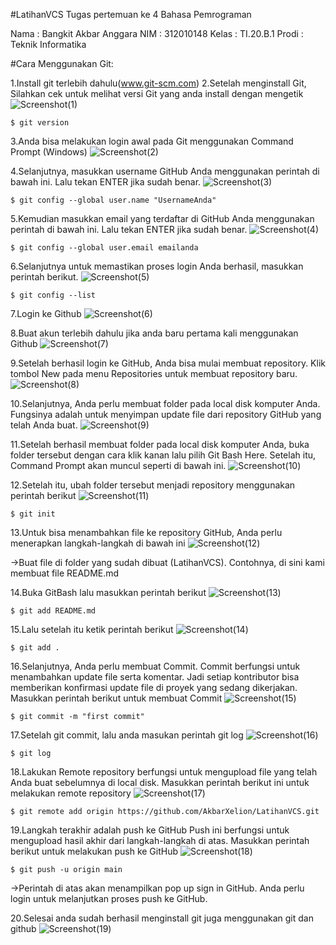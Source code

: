 #LatihanVCS
Tugas pertemuan ke 4 Bahasa Pemrograman

Nama	: Bangkit Akbar Anggara
NIM 	: 312010148
Kelas 	: TI.20.B.1
Prodi 	: Teknik Informatika

#Cara Menggunakan Git:

1.Install git terlebih dahulu(www.git-scm.com)
2.Setelah menginstall Git, Silahkan cek untuk melihat versi Git yang anda install dengan mengetik
![Screenshot(1)](Screenshot/Screenshot(1).png)
	
	$ git version

3.Anda bisa melakukan login awal pada Git menggunakan Command Prompt (Windows)
![Screenshot(2)](Screenshot/Screenshot(2).png)

4.Selanjutnya, masukkan username GitHub Anda menggunakan perintah di bawah ini. Lalu tekan ENTER jika sudah benar.
![Screenshot(3)](Screenshot/Screenshot(3).png)

	$ git config --global user.name "UsernameAnda"

5.Kemudian masukkan email yang terdaftar di GitHub Anda menggunakan perintah di bawah ini. Lalu tekan ENTER jika sudah benar.
![Screenshot(4)](Screenshot/Screenshot(4).png)

	$ git config --global user.email emailanda

6.Selanjutnya untuk memastikan proses login Anda berhasil, masukkan perintah berikut.
![Screenshot(5)](Screenshot/Screenshot(5).png)

	$ git config --list
7.Login ke Github
![Screenshot(6)](Screenshot/Screenshot(6).png)

8.Buat akun terlebih dahulu jika anda baru pertama kali menggunakan Github
![Screenshot(7)](Screenshot/Screenshot(7).png)

9.Setelah berhasil login ke GitHub, Anda bisa mulai membuat repository. Klik tombol New pada menu Repositories untuk membuat repository baru.
![Screenshot(8)](Screenshot/Screenshot(8).png)

10.Selanjutnya, Anda perlu membuat folder pada local disk komputer Anda. Fungsinya adalah untuk menyimpan update file dari repository GitHub yang telah Anda buat.
![Screenshot(9)](Screenshot/Screenshot(9).png)

11.Setelah berhasil membuat folder pada local disk komputer Anda, buka folder tersebut dengan cara klik kanan lalu pilih Git Bash Here. Setelah itu, Command Prompt akan muncul seperti di bawah ini.
![Screenshot(10)](Screenshot/Screenshot(10).png)

12.Setelah itu, ubah folder tersebut menjadi repository menggunakan perintah berikut
![Screenshot(11)](Screenshot/Screenshot(11).png)

	$ git init

13.Untuk bisa menambahkan file ke repository GitHub, Anda perlu menerapkan langkah-langkah di bawah ini
![Screenshot(12)](Screenshot/Screenshot(12).png)

->Buat file di folder yang sudah dibuat (LatihanVCS). Contohnya, di sini kami membuat file README.md

14.Buka GitBash lalu masukkan perintah berikut
![Screenshot(13)](Screenshot/Screenshot(13).png)

	$ git add README.md

15.Lalu setelah itu ketik perintah berikut
![Screenshot(14)](Screenshot/Screenshot(14).png)

	$ git add .

16.Selanjutnya, Anda perlu membuat Commit. Commit berfungsi untuk menambahkan update file serta komentar. Jadi setiap kontributor bisa memberikan konfirmasi update file di proyek yang sedang dikerjakan. Masukkan perintah berikut untuk membuat Commit
![Screenshot(15)](Screenshot/Screenshot(15).png)

	$ git commit -m "first commit"

17.Setelah git commit, lalu anda masukan perintah git log
![Screenshot(16)](Screenshot/Screenshot(16).png)

	$ git log

18.Lakukan Remote repository berfungsi untuk mengupload file yang telah Anda buat sebelumnya di local disk. Masukkan perintah berikut ini untuk melakukan remote repository
![Screenshot(17)](Screenshot/Screenshot(17).png)

	$ git remote add origin https://github.com/AkbarXelion/LatihanVCS.git

19.Langkah terakhir adalah push ke GitHub Push ini berfungsi untuk mengupload hasil akhir dari langkah-langkah di atas. Masukkan perintah berikut untuk melakukan push ke GitHub
![Screenshot(18)](Screenshot/Screenshot(18).png)

	$ git push -u origin main

->Perintah di atas akan menampilkan pop up sign in GitHub. Anda perlu login untuk melanjutkan proses push ke GitHub.

20.Selesai anda sudah berhasil menginstall git juga menggunakan git dan github
![Screenshot(19)](Screenshot/Screenshot(19).png)